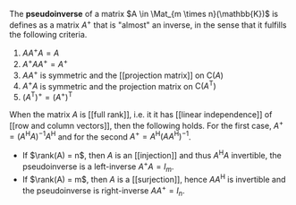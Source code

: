 
The **pseudoinverse** of a matrix $A \in \Mat_{m \times n}(\mathbb{K})$ is defines as a matrix $A^{+}$ that is "almost" an inverse, in the sense that it fulfills the following criteria.
1. $A A^{+}A = A$
2. $A^{+}AA^{+} = A^{+}$
3. $AA^{+}$ is symmetric and the [[projection matrix]] on $\mathrm{C}(A)$
4. $A^{+}A$ is symmetric and the projection matrix on $\mathrm{C}(A^\mathsf{T})$
5. $(A^\mathsf{T})^{+} = (A^{+})^\mathsf{T}$

When the matrix $A$ is [[full rank]], i.e. it it has [[linear independence]] of [[row and column vectors]], then the following holds. For the first case, $A^{+} = (A^{\mathsf{H}}A)^{-1} A^{\mathsf{H}}$ and for the second $A^{+} = A^{\mathsf{H}} (A A^{\mathsf{H}})^{-1}$.
- If $\rank(A) = n$, then $A$ is an [[injection]] and thus $A^{\mathsf{H}}A$ invertible, the pseudoinverse is a left-inverse $A^{+}A = I_{m}$.
- If $\rank(A) = m$, then $A$ is a [[surjection]], hence $AA^{\mathsf{H}}$ is invertible and the pseudoinverse is right-inverse $AA^{+} = I_{n}$.
